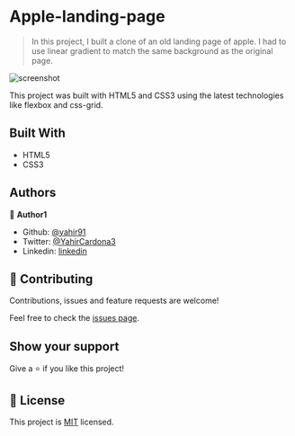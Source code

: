 # Apple-landing-page

> In this project, I built a clone of an old landing page of apple. I had to use linear gradient to match the same background as the original page.

![screenshot](./assets/youtube_preview.png)

This project was built with HTML5 and CSS3 using the latest technologies like flexbox and css-grid.

## Built With

- HTML5
- CSS3

## Authors

👤 **Author1**

- Github: [@yahir91](https://github.com/yahir91)
- Twitter: [@YahirCardona3](https://twitter.com/YahirCardona3)
- Linkedin: [linkedin](https://www.linkedin.com/in/osmar-yahir-cardona-reyes-54b40b1a7/)

## 🤝 Contributing

Contributions, issues and feature requests are welcome!

Feel free to check the [issues page](https://github.com/yahir91/Apple-page/issues).

## Show your support

Give a ⭐️ if you like this project!

## 📝 License

This project is [MIT](lic.url) licensed.
